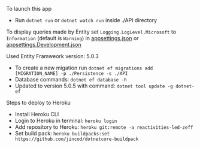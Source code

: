 To launch this app
 - Run `dotnet run` or `dotnet watch run` inside ./API directory

To display queries made by Entity set `Logging.LogLevel.Microsoft` to `Information` (default is `Warning`) in [appsettings.json](./API/appsettings.json) or [appsettings.Development.json](./API/appsettings.Development.json)

Used Entity Framweork version: 5.0.3
 - To create a new migation run `dotnet ef migrations add [MIGRATION_NAME] -p ./Persistence -s ./API`
 - Database commands: `dotnet ef database -h`
 - Updated to version 5.0.5 with command: `dotnet tool update -g dotnet-ef`

Steps to deploy to Heroku
 - Install Heroku CLI
 - Login to Heroku in terminal: `heroku login`
 - Add repository to Heroku: `heroku git:remote -a reactivities-led-zeff`
 - Set build pack: `heroku buildpacks:set https://github.com/jincod/dotnetcore-buildpack`
